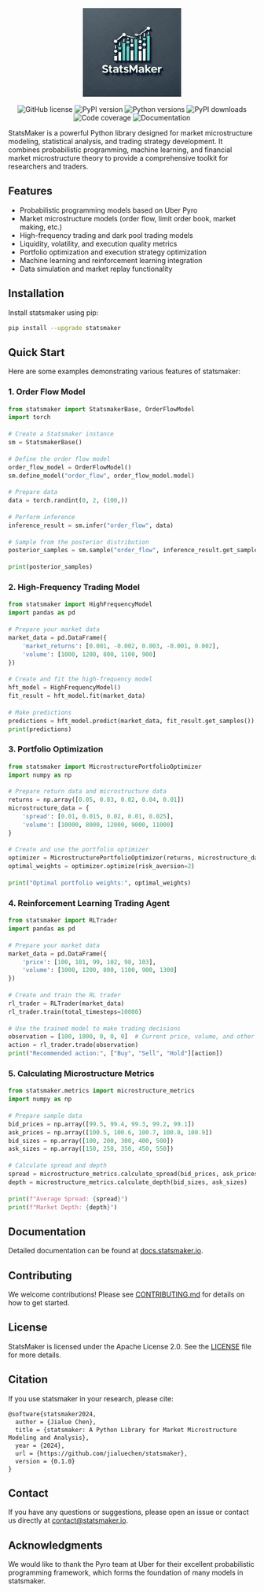 <div align=center>
<img src="assets/StatsMaker.png" width="200" height="180" loc>

![GitHub license](https://img.shields.io/github/license/jialuechen/statsmaker)
![PyPI version](https://img.shields.io/pypi/v/statsmaker)
![Python versions](https://img.shields.io/badge/python-3.12%2B-green)
![PyPI downloads](https://img.shields.io/pypi/dm/statsmaker)
![Code coverage](https://img.shields.io/codecov/c/github/jialuechen/statsmaker)
![Documentation](https://img.shields.io/readthedocs/statsmaker)

</div>

StatsMaker is a powerful Python library designed for market microstructure modeling, statistical analysis, and trading strategy development. It combines probabilistic programming, machine learning, and financial market microstructure theory to provide a comprehensive toolkit for researchers and traders.

## Features

- Probabilistic programming models based on Uber Pyro
- Market microstructure models (order flow, limit order book, market making, etc.)
- High-frequency trading and dark pool trading models
- Liquidity, volatility, and execution quality metrics
- Portfolio optimization and execution strategy optimization
- Machine learning and reinforcement learning integration
- Data simulation and market replay functionality

## Installation

Install statsmaker using pip:

```bash
pip install --upgrade statsmaker
```

## Quick Start

Here are some examples demonstrating various features of statsmaker:

### 1. Order Flow Model

```python
from statsmaker import StatsmakerBase, OrderFlowModel
import torch

# Create a Statsmaker instance
sm = StatsmakerBase()

# Define the order flow model
order_flow_model = OrderFlowModel()
sm.define_model("order_flow", order_flow_model.model)

# Prepare data
data = torch.randint(0, 2, (100,))

# Perform inference
inference_result = sm.infer("order_flow", data)

# Sample from the posterior distribution
posterior_samples = sm.sample("order_flow", inference_result.get_samples())

print(posterior_samples)
```

### 2. High-Frequency Trading Model

```python
from statsmaker import HighFrequencyModel
import pandas as pd

# Prepare your market data
market_data = pd.DataFrame({
    'market_returns': [0.001, -0.002, 0.003, -0.001, 0.002],
    'volume': [1000, 1200, 800, 1100, 900]
})

# Create and fit the high-frequency model
hft_model = HighFrequencyModel()
fit_result = hft_model.fit(market_data)

# Make predictions
predictions = hft_model.predict(market_data, fit_result.get_samples())
print(predictions)
```

### 3. Portfolio Optimization

```python
from statsmaker import MicrostructurePortfolioOptimizer
import numpy as np

# Prepare return data and microstructure data
returns = np.array([0.05, 0.03, 0.02, 0.04, 0.01])
microstructure_data = {
    'spread': [0.01, 0.015, 0.02, 0.01, 0.025],
    'volume': [10000, 8000, 12000, 9000, 11000]
}

# Create and use the portfolio optimizer
optimizer = MicrostructurePortfolioOptimizer(returns, microstructure_data)
optimal_weights = optimizer.optimize(risk_aversion=2)

print("Optimal portfolio weights:", optimal_weights)
```

### 4. Reinforcement Learning Trading Agent

```python
from statsmaker import RLTrader
import pandas as pd

# Prepare your market data
market_data = pd.DataFrame({
    'price': [100, 101, 99, 102, 98, 103],
    'volume': [1000, 1200, 800, 1100, 900, 1300]
})

# Create and train the RL trader
rl_trader = RLTrader(market_data)
rl_trader.train(total_timesteps=10000)

# Use the trained model to make trading decisions
observation = [100, 1000, 0, 0, 0]  # Current price, volume, and other relevant features
action = rl_trader.trade(observation)
print("Recommended action:", ["Buy", "Sell", "Hold"][action])
```

### 5. Calculating Microstructure Metrics

```python
from statsmaker.metrics import microstructure_metrics
import numpy as np

# Prepare sample data
bid_prices = np.array([99.5, 99.4, 99.3, 99.2, 99.1])
ask_prices = np.array([100.5, 100.6, 100.7, 100.8, 100.9])
bid_sizes = np.array([100, 200, 300, 400, 500])
ask_sizes = np.array([150, 250, 350, 450, 550])

# Calculate spread and depth
spread = microstructure_metrics.calculate_spread(bid_prices, ask_prices)
depth = microstructure_metrics.calculate_depth(bid_sizes, ask_sizes)

print(f"Average Spread: {spread}")
print(f"Market Depth: {depth}")
```

## Documentation

Detailed documentation can be found at [docs.statsmaker.io](https://docs.statsmaker.io).

## Contributing

We welcome contributions! Please see [CONTRIBUTING.md](CONTRIBUTING.md) for details on how to get started.

## License

StatsMaker is licensed under the Apache License 2.0. See the [LICENSE](LICENSE) file for more details.

## Citation

If you use statsmaker in your research, please cite:

```
@software{statsmaker2024,
  author = {Jialue Chen},
  title = {statsmaker: A Python Library for Market Microstructure Modeling and Analysis},
  year = {2024},
  url = {https://github.com/jialuechen/statsmaker},
  version = {0.1.0}
}
```

## Contact

If you have any questions or suggestions, please open an issue or contact us directly at contact@statsmaker.io.

## Acknowledgments

We would like to thank the Pyro team at Uber for their excellent probabilistic programming framework, which forms the foundation of many models in statsmaker.
